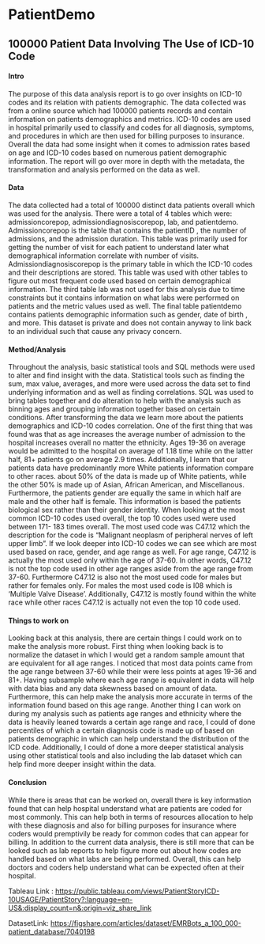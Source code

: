 # PatientDemo

## 100000 Patient Data Involving The Use of ICD-10 Code

#### Intro
The purpose of this data analysis report is to go over insights on ICD-10 codes and its relation with patients demographic. The data collected was from a online source which had 100000 patients records and contain information on patients demographics and metrics. ICD-10 codes are used in hospital primarily used to classify and codes for all diagnosis, symptoms, and procedures in which are then used for billing purposes to insurance. Overall the data had some insight when it comes to admission rates based on age and ICD-10 codes based on numerous patient demographic information. The report will go over more in depth with the metadata, the transformation and analysis performed on the data as well.

#### Data
The data collected had a total of 100000 distinct data patients overall which was used for the analysis. There were a total of 4 tables which were: admissioncorepop, admissiondiagnosiscorepop, lab, and patientdemo. Admissioncorepop is the table that contains the patientID , the number of admissions, and the admission duration. This table was primarily used for getting the number of visit for each patient to understand later what demographical information correlate with number of visits. Admissiondiagnosiscorepop is the primary table in which the ICD-10 codes and their descriptions are stored. This table was used with other tables to figure out most frequent code used based on certain demographical information. The third table lab was not used for this analysis due to time constraints but it contains information on what labs were performed on patients and the metric values used as well. The final table patientdemo contains patients demographic information such as gender, date of birth , and more. This dataset is private and does not contain anyway to link back to an individual such that cause any privacy concern.

#### Method/Analysis
Throughout the analysis, basic statistical tools and SQL methods were used to alter and find insight with the data. Statistical tools such as finding the sum, max value, averages, and more were used across the data set to find underlying information and as well as finding correlations. SQL was used to bring tables together and do alteration to help with the analysis such as binning ages and grouping information together based on certain conditions. After transforming the data we learn more about the patients demographics and ICD-10 codes correlation. One of the first thing that was found was that as age increases the average number of admission to the hospital increases overall no matter the ethnicity. Ages 19-36 on average would be admitted to the hospital on average of 1.18 time while on the latter half, 81+ patients go on average 2.9 times. Additionally, I learn that our patients data have predominantly more White patients information compare to other races. about 50% of the data is made up of White patients, while the other 50% is made up of Asian, African American, and Miscellanous. Furthermore, the patients gender are equally the same in which half are male and the other half is female. This information is based the patients biological sex rather than their gender identity. When looking at the most common ICD-10 codes used overall, the top 10 codes used were used between 171- 183 times overall. The most used code was C47.12 which the description for the code is “Malignant neoplasm of peripheral nerves of left upper limb”. If we look deeper into ICD-10 codes we can see which are most used based on race, gender, and age range as well. For age range, C47.12 is actually the most used only within the age of 37-60. In other words, C47.12 is not the top code used in other age ranges aside from the age range from 37-60. Furthermore C47.12 is also not the most used code for males but rather for females only. For males the most used code is I08 which is ‘Multiple Valve Disease’. Additionally, C47.12 is mostly found within the white race while other races C47.12 is actually not even the top 10 code used.

#### Things to work on
Looking back at this analysis, there are certain things I could work on to make the analysis more robust. First thing when looking back is to normalize the dataset in which I would get a random sample amount that are equivalent for all age ranges. I noticed that most data points came from the age range between 37-60 while their were less points at ages 19-36 and 81+. Having subsample where each age range is equivalent in data will help with data bias and any data skewness based on amount of data. Furthermore, this can help make the analysis more accurate in terms of the information found based on this age range. Another thing I can work on during my analysis such as patients age ranges and ethnicity where the data is heavily leaned towards a certain age range and race, I could of done percentiles of which a certain diagnosis code is made up of based on patients demographic in which can help understand the distribution of the ICD code. Additionally, I could of done a more deeper statistical analysis using other statistical tools and also including the lab dataset which can help find more deeper insight within the data.

#### Conclusion
While there is areas that can be worked on, overall there is key information found that can help hospital understand what are patients are coded for most commonly. This can help both in terms of resources allocation to help with these diagnosis and also for billing purposes for insurance where coders would premptivily be ready for common codes that can appear for billing. In addition to the current data analysis, there is still more that can be looked such as lab reports to help figure more out about how codes are handled based on what labs are being performed. Overall, this can help doctors and coders help understand what can be expected often at their hospital.


Tableau Link : https://public.tableau.com/views/PatientStoryICD-10USAGE/PatientStory?:language=en-US&:display_count=n&:origin=viz_share_link



DatasetLink: https://figshare.com/articles/dataset/EMRBots_a_100_000-patient_database/7040198
